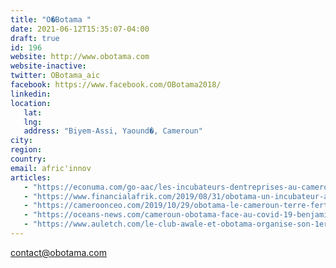 ```yaml
---
title: "O�Botama "
date: 2021-06-12T15:35:07-04:00
draft: true
id: 196
website: http://www.obotama.com
website-inactive: 
twitter: OBotama_aic
facebook: https://www.facebook.com/OBotama2018/
linkedin: 
location: 
   lat: 
   lng: 
   address: "Biyem-Assi, Yaound�, Cameroun"
city: 
region: 
country: 
email: afric'innov
articles:
   - "https://econuma.com/go-aac/les-incubateurs-dentreprises-au-cameroun-une-chance-de-survie-pour-les-entreprises-camerounaises-1616334556"
   - "https://www.financialafrik.com/2019/08/31/obotama-un-incubateur-au-service-des-entrepreneurs-camerounais/"
   - "https://cameroonceo.com/2019/10/29/obotama-le-cameroun-terre-fertile-pour-la-tech/"
   - "https://oceans-news.com/cameroun-obotama-face-au-covid-19-benjamin-ngongang-repond-a-oceans-news/"
   - "https://www.auletch.com/le-club-awale-et-obotama-organise-son-1er-tournoi-de-songo-a-yaounde/"
---
```

contact@obotama.com
